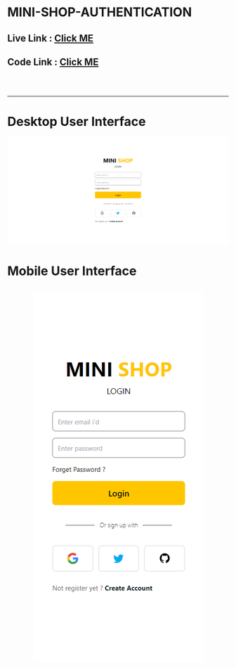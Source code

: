 # MINI-SHOP-AUTHENTICATION

## Live Link : [Click ME](https://mini-shop-live.netlify.app/)

## Code Link : [Click ME](./my-app/)

<br />
<br />

<hr />

# Desktop User Interface

![ui-1](./my-app/public/ui-1.png)

# Mobile User Interface

<div style="display:flex; justify-content:center">

![ui-1](./my-app/public/ui-2.png)

</div>
